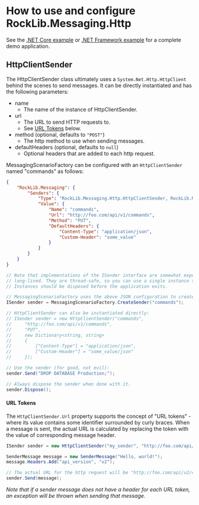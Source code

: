 # How to use and configure RockLib.Messaging.Http

See the [.NET Core example] or [.NET Framework example] for a complete demo application.

## HttpClientSender

The HttpClientSender class ultimately uses a `System.Net.Http.HttpClient` behind the scenes to send messages. It can be directly instantiated and has the following parameters:

- name
  - The name of the instance of HttpClientSender.
- url
  - The URL to send HTTP requests to.
  - See [URL Tokens](#url-tokens) below.
- method (optional, defaults to `"POST"`)
  - The http method to use when sending messages.
- defaultHeaders (optional, defaults to `null`)
  - Optional headers that are added to each http request.

MessagingScenarioFactory can be configured with an `HttpClientSender` named "commands" as follows:

```json
{
    "RockLib.Messaging": {
        "Senders": {
            "Type": "RockLib.Messaging.Http.HttpClientSender, RockLib.Messaging.Http",
            "Value": {
                "Name": "commands",
                "Url": "http://foo.com/api/v1/commands",
                "Method": "PUT",
                "DefaultHeaders": {
                    "Content-Type": "application/json",
                    "Custom-Header": "some_value"
                }
            }
        }
    }
}
```

```c#
// Note that implementations of the ISender interface are somewhat expensive and intended to be
// long-lived. They are thread-safe, so you can use a single instance throughout your application.
// Instances should be disposed before the application exits.

// MessagingScenarioFactory uses the above JSON configuration to create an HttpClientSender:
ISender sender = MessagingScenarioFactory.CreateSender("commands");

// HttpClientSender can also be instantiated directly:
// ISender sender = new HttpClientSender("commands",
//     "http://foo.com/api/v1/commands",
//     "PUT",
//     new Dictionary<string, string>
//     {
//         ["Content-Type"] = "application/json",
//         ["Custom-Header"] = "some_value/json"
//     });

// Use the sender (for good, not evil):
sender.Send("DROP DATABASE Production;");

// Always dispose the sender when done with it.
sender.Dispose();
```

#### URL Tokens

The `HttpClientSender.Url` property supports the concept of "URL tokens" - where its value contains some identifier surrounded by curly braces. When a message is sent, the actual URL is calculated by replacing the token with the value of corresponding message header.

```c#
ISender sender = new HttpClientSender("my_sender", "http://foo.com/api/{api_version}/commands");

SenderMessage message = new SenderMessage("Hello, world!");
message.Headers.Add("api_version", "v2");

// The actual URL for the http request will be "http://foo.com/api/v2/commands".
sender.Send(message);
```

*Note that if a sender message does not have a header for each URL token, an exception will be thrown when sending that message.*

[.NET Core example]: ../Example.Messaging.Http.DotNetCore20
[.NET Framework example]: ../Example.Messaging.Http.DotNetFramework451
